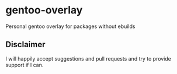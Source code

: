 # gentoo-overlay
Personal gentoo overlay for packages without ebuilds

## Disclaimer
I will happily accept suggestions and pull requests and try to provide support if I can.

